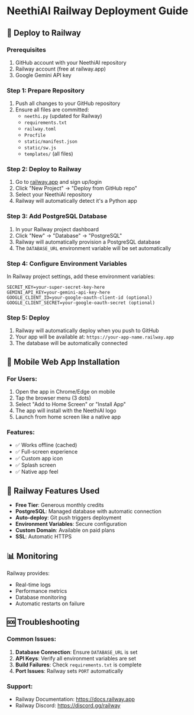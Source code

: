 # NeethiAI Railway Deployment Guide

## 🚀 Deploy to Railway

### Prerequisites
1. GitHub account with your NeethiAI repository
2. Railway account (free at railway.app)
3. Google Gemini API key

### Step 1: Prepare Repository
1. Push all changes to your GitHub repository
2. Ensure all files are committed:
   - `neethi.py` (updated for Railway)
   - `requirements.txt`
   - `railway.toml`
   - `Procfile`
   - `static/manifest.json`
   - `static/sw.js`
   - `templates/` (all files)

### Step 2: Deploy to Railway
1. Go to [railway.app](https://railway.app) and sign up/login
2. Click "New Project" → "Deploy from GitHub repo"
3. Select your NeethiAI repository
4. Railway will automatically detect it's a Python app

### Step 3: Add PostgreSQL Database
1. In your Railway project dashboard
2. Click "New" → "Database" → "PostgreSQL"
3. Railway will automatically provision a PostgreSQL database
4. The `DATABASE_URL` environment variable will be set automatically

### Step 4: Configure Environment Variables
In Railway project settings, add these environment variables:

```
SECRET_KEY=your-super-secret-key-here
GEMINI_API_KEY=your-gemini-api-key-here
GOOGLE_CLIENT_ID=your-google-oauth-client-id (optional)
GOOGLE_CLIENT_SECRET=your-google-oauth-secret (optional)
```

### Step 5: Deploy
1. Railway will automatically deploy when you push to GitHub
2. Your app will be available at: `https://your-app-name.railway.app`
3. The database will be automatically connected

## 📱 Mobile Web App Installation

### For Users:
1. Open the app in Chrome/Edge on mobile
2. Tap the browser menu (3 dots)
3. Select "Add to Home Screen" or "Install App"
4. The app will install with the NeethiAI logo
5. Launch from home screen like a native app

### Features:
- ✅ Works offline (cached)
- ✅ Full-screen experience
- ✅ Custom app icon
- ✅ Splash screen
- ✅ Native app feel

## 🔧 Railway Features Used

- **Free Tier**: Generous monthly credits
- **PostgreSQL**: Managed database with automatic connection
- **Auto-deploy**: Git push triggers deployment
- **Environment Variables**: Secure configuration
- **Custom Domain**: Available on paid plans
- **SSL**: Automatic HTTPS

## 📊 Monitoring

Railway provides:
- Real-time logs
- Performance metrics
- Database monitoring
- Automatic restarts on failure

## 🆘 Troubleshooting

### Common Issues:
1. **Database Connection**: Ensure `DATABASE_URL` is set
2. **API Keys**: Verify all environment variables are set
3. **Build Failures**: Check `requirements.txt` is complete
4. **Port Issues**: Railway sets `PORT` automatically

### Support:
- Railway Documentation: https://docs.railway.app
- Railway Discord: https://discord.gg/railway
